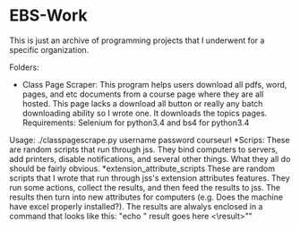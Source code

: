 # EBS-Work
This is just an archive of programming projects that I underwent for a specific organization.

Folders:
* Class Page Scraper:
This program helps users download all pdfs, word, pages, and etc documents from a course page where they are all hosted. This page lacks a download all button or really any batch downloading ability so I wrote one. It downloads the topics pages.
Requirements:
Selenium for python3.4 and bs4 for python3.4

Usage:
./classpagescrape.py username password courseurl
*Scrips:
These are random scripts that run through jss. They bind computers to servers, add printers, disable notifications, and several other things. What they all do should be fairly obvious.
*extension_attribute_scripts
These are random scripts that I wrote that run through jss's extension attributes features. They run some actions, collect the results, and then feed the results to jss. The results then turn into new attributes for computers (e.g. Does the machine have excel properly installed?). The results are alwalys enclosed in a command that looks like this: "echo "<result> result goes here <\result>""

